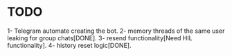 # TODO 
1- Telegram automate creating the bot.
2- memory threads of the same user leaking for group chats[DONE].
3- resend functionality[Need HIL functionality].
4- history reset logic[DONE].

